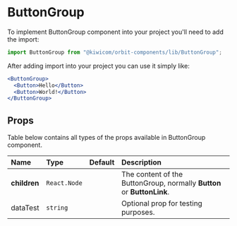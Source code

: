# ButtonGroup

To implement ButtonGroup component into your project you'll need to add the import:

```jsx
import ButtonGroup from "@kiwicom/orbit-components/lib/ButtonGroup";
```

After adding import into your project you can use it simply like:

```jsx
<ButtonGroup>
  <Button>Hello</Button>
  <Button>World!</Button>
</ButtonGroup>
```

## Props

Table below contains all types of the props available in ButtonGroup component.

| Name         | Type         | Default | Description                                                            |
| :----------- | :----------- | :------ | :--------------------------------------------------------------------- |
| **children** | `React.Node` |         | The content of the ButtonGroup, normally **Button** or **ButtonLink**. |
| dataTest     | `string`     |         | Optional prop for testing purposes.                                    |
